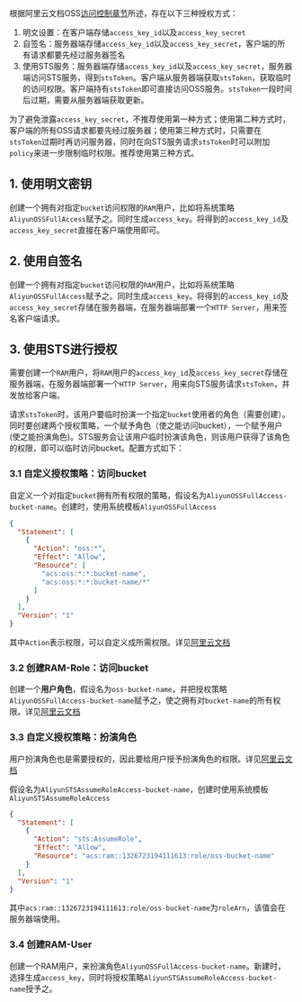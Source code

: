 根据阿里云文档OSS[访问控制章节](https://help.aliyun.com/document_detail/32046.html)所述，存在以下三种授权方式：

1. 明文设置：在客户端存储`access_key_id`以及`access_key_secret`
2. 自签名：服务器端存储`access_key_id`以及`access_key_secret`，客户端的所有请求都要先经过服务器签名
3. 使用STS服务：服务器端存储`access_key_id`以及`access_key_secret`，服务器端访问STS服务，得到`stsToken`。客户端从服务器端获取`stsToken`，获取临时的访问权限。客户端持有`stsToken`即可直接访问OSS服务。`stsToken`一段时间后过期，需要从服务器端获取更新。

为了避免泄露`access_key_secret`，不推荐使用第一种方式；使用第二种方式时，客户端的所有OSS请求都要先经过服务器；使用第三种方式时，只需要在`stsToken`过期时再访问服务器，同时在向STS服务请求`stsToken`时可以附加`policy`来进一步限制临时权限。推荐使用第三种方式。


## 1. 使用明文密钥

创建一个拥有对指定`bucket`访问权限的`RAM`用户，比如将系统策略`AliyunOSSFullAccess`赋予之。同时生成`access_key`。将得到的`access_key_id`及`access_key_secret`直接在客户端使用即可。

## 2. 使用自签名

创建一个拥有对指定`bucket`访问权限的`RAM`用户，比如将系统策略`AliyunOSSFullAccess`赋予之。同时生成`access_key`。将得到的`access_key_id`及`access_key_secret`存储在服务器端，在服务器端部署一个`HTTP Server`，用来签名客户端请求。

## 3. 使用STS进行授权

需要创建一个`RAM`用户，将`RAM`用户的`access_key_id`及`access_key_secret`存储在服务器端，在服务器端部署一个`HTTP Server`，用来向STS服务请求`stsToken`，并发放给客户端。

请求`stsToken`时，该用户要临时扮演一个指定`bucket`使用者的角色（需要创建）。同时要创建两个授权策略，一个赋予角色（使之能访问bucket），一个赋予用户(使之能扮演角色)。STS服务会让该用户临时扮演该角色，则该用户获得了该角色的权限，即可以临时访问bucket。配置方式如下：

### 3.1 自定义授权策略：访问bucket

自定义一个对指定`bucket`拥有所有权限的策略，假设名为`AliyunOSSFullAccess-bucket-name`。创建时，使用系统模板`AliyunOSSFullAccess`

```json
{
  "Statement": [
    {
      "Action": "oss:*",
      "Effect": "Allow",
      "Resource": [
        "acs:oss:*:*:bucket-name",
        "acs:oss:*:*:bucket-name/*"
      ]
    }
  ],
  "Version": "1"
}
```

其中`Action`表示权限，可以自定义成所需权限。详见[阿里云文档](https://help.aliyun.com/document_detail/28663.html)

### 3.2 创建RAM-Role：访问bucket

创建一个**用户角色**，假设名为`oss-bucket-name`，并把授权策略`AliyunOSSFullAccess-bucket-name`赋予之，使之拥有对`bucket-name`的所有权限。详见[阿里云文档](https://help.aliyun.com/document_detail/28649.html)


### 3.3 自定义授权策略：扮演角色

用户扮演角色也是需要授权的，因此要给用户授予扮演角色的权限。详见[阿里云文档](https://help.aliyun.com/document_detail/31935.html)

假设名为`AliyunSTSAssumeRoleAccess-bucket-name`，创建时使用系统模板`AliyunSTSAssumeRoleAccess`

```json
{
  "Statement": [
    {
      "Action": "sts:AssumeRole",
      "Effect": "Allow",
      "Resource": "acs:ram::1326723194111613:role/oss-bucket-name"
    }
  ],
  "Version": "1"
}
```

其中`acs:ram::1326723194111613:role/oss-bucket-name`为`roleArn`，该值会在服务器端使用。

### 3.4 创建RAM-User

创建一个RAM用户，来扮演角色`AliyunOSSFullAccess-bucket-name`。新建时，选择生成`access_key`，同时将授权策略`AliyunSTSAssumeRoleAccess-bucket-name`授予之。


